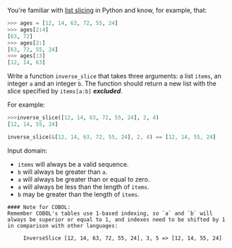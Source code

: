 You're familiar with [list slicing](https://docs.python.org/3/library/functions.html#slice) in Python and know, for example, that:

```python
>>> ages = [12, 14, 63, 72, 55, 24]
>>> ages[2:4]
[63, 72]
>>> ages[2:]
[63, 72, 55, 24]
>>> ages[:3]
[12, 14, 63]
```

Write a function `inverse_slice` that takes three arguments: a list `items`, an integer `a` and an integer `b`. The function should return a new list with the slice specified by `items[a:b]` __*excluded*__.

For example:

```python
>>>inverse_slice([12, 14, 63, 72, 55, 24], 2, 4)
[12, 14, 55, 24]
```
```rust
inverse_slice(&[12, 14, 63, 72, 55, 24], 2, 4) == [12, 14, 55, 24]
```

Input domain:
- `items` will always be a valid sequence.
- `b` will always be greater than `a`.
- `a` will always be greater than or equal to zero.
- `a` will always be less than the length of `items`.
- `b` may be greater than the length of `items`.

```if:cobol
#### Note for COBOL:
Remember COBOL's tables use 1-based indexing, so `a` and `b` will always be superior or equal to 1, and indexes need to be shifted by 1 in comparison with other languages:

     InverseSlice [12, 14, 63, 72, 55, 24], 3, 5 => [12, 14, 55, 24]
```